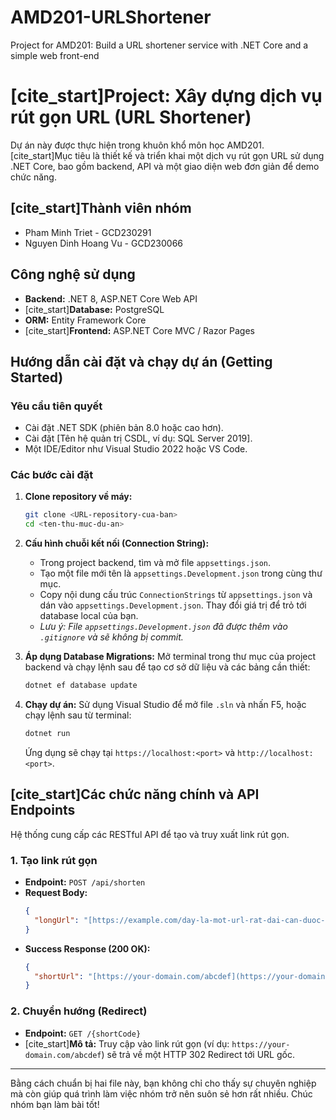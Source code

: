 # AMD201-URLShortener
Project for AMD201: Build a URL shortener service with .NET Core and a simple web front-end
# [cite_start]Project: Xây dựng dịch vụ rút gọn URL (URL Shortener) 

Dự án này được thực hiện trong khuôn khổ môn học AMD201. [cite_start]Mục tiêu là thiết kế và triển khai một dịch vụ rút gọn URL sử dụng .NET Core, bao gồm backend, API và một giao diện web đơn giản để demo chức năng.

## [cite_start]Thành viên nhóm 

* Pham Minh Triet - GCD230291
* Nguyen Dinh Hoang Vu - GCD230066

## Công nghệ sử dụng

* **Backend:** .NET 8, ASP.NET Core Web API
* [cite_start]**Database:** PostgreSQL
* **ORM:** Entity Framework Core
* [cite_start]**Frontend:** ASP.NET Core MVC / Razor Pages

## Hướng dẫn cài đặt và chạy dự án (Getting Started)

### Yêu cầu tiên quyết

* Cài đặt .NET SDK (phiên bản 8.0 hoặc cao hơn).
* Cài đặt [Tên hệ quản trị CSDL, ví dụ: SQL Server 2019].
* Một IDE/Editor như Visual Studio 2022 hoặc VS Code.

### Các bước cài đặt

1.  **Clone repository về máy:**
    ```bash
    git clone <URL-repository-cua-ban>
    cd <ten-thu-muc-du-an>
    ```

2.  **Cấu hình chuỗi kết nối (Connection String):**
    * Trong project backend, tìm và mở file `appsettings.json`.
    * Tạo một file mới tên là `appsettings.Development.json` trong cùng thư mục.
    * Copy nội dung cấu trúc `ConnectionStrings` từ `appsettings.json` và dán vào `appsettings.Development.json`. Thay đổi giá trị để trỏ tới database local của bạn.
    * *Lưu ý: File `appsettings.Development.json` đã được thêm vào `.gitignore` và sẽ không bị commit.*

3.  **Áp dụng Database Migrations:**
    Mở terminal trong thư mục của project backend và chạy lệnh sau để tạo cơ sở dữ liệu và các bảng cần thiết:
    ```bash
    dotnet ef database update
    ```

4.  **Chạy dự án:**
    Sử dụng Visual Studio để mở file `.sln` và nhấn F5, hoặc chạy lệnh sau từ terminal:
    ```bash
    dotnet run
    ```
    Ứng dụng sẽ chạy tại `https://localhost:<port>` và `http://localhost:<port>`.

## [cite_start]Các chức năng chính và API Endpoints 

Hệ thống cung cấp các RESTful API để tạo và truy xuất link rút gọn.

### 1. Tạo link rút gọn

* **Endpoint:** `POST /api/shorten`
* **Request Body:**
    ```json
    {
      "longUrl": "[https://example.com/day-la-mot-url-rat-dai-can-duoc-rut-gon](https://example.com/day-la-mot-url-rat-dai-can-duoc-rut-gon)"
    }
    ```
* **Success Response (200 OK):**
    ```json
    {
      "shortUrl": "[https://your-domain.com/abcdef](https://your-domain.com/abcdef)"
    }
    ```

### 2. Chuyển hướng (Redirect)

* **Endpoint:** `GET /{shortCode}`
* [cite_start]**Mô tả:** Truy cập vào link rút gọn (ví dụ: `https://your-domain.com/abcdef`) sẽ trả về một HTTP 302 Redirect tới URL gốc.

---

Bằng cách chuẩn bị hai file này, bạn không chỉ cho thấy sự chuyên nghiệp mà còn giúp quá trình làm việc nhóm trở nên suôn sẻ hơn rất nhiều. Chúc nhóm bạn làm bài tốt!
